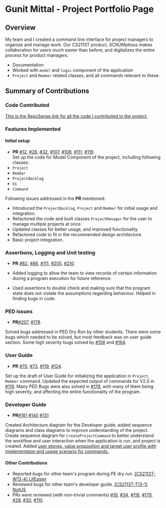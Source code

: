 # Gunit Mittal - Project Portfolio Page

## Overview

My team and I created a command line interface for project managers to organize and manage work.
Our CS2113T product, SCRUMptious makes collaboration for users much easier than before, and digitalizes the entire
 process for product managers.
* Documentation 
* Worked with `model` and `logic` component of the application
* `Project` and `Member` related classes, and all commands relevant to these.
## Summary of Contributions

### Code Contributed
[This is the RepoSense link for all the code I contributed to the project.](https://nus-cs2113-ay2021s1.github.io/tp-dashboard/#breakdown=true&search=gmit22&sort=groupTitle&sortWithin=title&since=2020-09-27&timeframe=commit&mergegroup=&groupSelect=groupByRepos&checkedFileTypes=docs~functional-code~test-code~other&tabOpen=true&tabType=authorship&tabAuthor=gmit22&tabRepo=AY2021S1-CS2113T-F11-4%2Ftp%5Bmaster%5D&authorshipIsMergeGroup=false&authorshipFileTypes=docs~functional-code~test-code~other)

### Features Implemented

#### Initial setup
* **PR** [#12](https://github.com/AY2021S1-CS2113T-F11-4/tp/pull/12),
[#28](https://github.com/AY2021S1-CS2113T-F11-4/tp/pull/28),
[#32](https://github.com/AY2021S1-CS2113T-F11-4/tp/pull/32),
[#107](https://github.com/AY2021S1-CS2113T-F11-4/tp/pull/107),
[#108](https://github.com/AY2021S1-CS2113T-F11-4/tp/pull/108),
[#111](https://github.com/AY2021S1-CS2113T-F11-4/tp/pull/111),
[#119](https://github.com/AY2021S1-CS2113T-F11-4/tp/pull/119).
\
Set up the code for Model Component of the project, including following classes:
* `Project`
* `Member`
* `ProjectBacklog`
* `Ui`
* `Command` 

Following issues addressed in the **PR** mentioned:
* Introduced the `ProjectBacklog`, `Project` and `Member` for initial usage and integration.
* Refactored the code and built classes `ProjectManager` for the user to manage multiple projects at once. 
* Updated classes for better usage, and improved functionality. 
* Refactored code to fit in the recommended design architecture. 
* Basic project integration.
 
### Assertions, Logging and Unit testing
* **PR** [#82](https://github.com/AY2021S1-CS2113T-F11-4/tp/pull/82),
[#86](https://github.com/AY2021S1-CS2113T-F11-4/tp/pull/86),
[#111](https://github.com/AY2021S1-CS2113T-F11-4/tp/pull/111),
[#205](https://github.com/AY2021S1-CS2113T-F11-4/tp/pull/205),
[#210](https://github.com/AY2021S1-CS2113T-F11-4/tp/pull/210).

* Added logging to allow the team to view records of certain information
 during a program execution for future reference.
* Used assertions to double check and making sure that the program state does not violate the assumptions regarding
  behaviour. Helped in finding bugs in code.
  
### PED issues
* **PR**[#207](https://github.com/AY2021S1-CS2113T-F11-4/tp/pull/207),
[#178](https://github.com/AY2021S1-CS2113T-F11-4/tp/pull/178).

Solved bugs addressed in PED Dry Run by other students. There were some bugs which needed to be 
solved, but most feedback was on user guide section. Some high severity bugs solved by [#158](https://github.com/AY2021S1-CS2113T-F11-4/tp/issues/158)
and [#164](https://github.com/AY2021S1-CS2113T-F11-4/tp/issues/164).

### User Guide
* **PR** [#70](https://github.com/AY2021S1-CS2113T-F11-4/tp/pull/70),
[#73](https://github.com/AY2021S1-CS2113T-F11-4/tp/pull/73),
[#119](https://github.com/AY2021S1-CS2113T-F11-4/tp/pull/119),
[#124](https://github.com/AY2021S1-CS2113T-F11-4/tp/pull/124).

Set up the draft of User Guide for initializing the application in `Project`, `Member`
command. Updated the expected output of commands for V2.0 in 
[#119](https://github.com/AY2021S1-CS2113T-F11-4/tp/pull/119). 
Many PED Bugs were also solved in [#178](https://github.com/AY2021S1-CS2113T-F11-4/tp/pull/178), with many of them
being high severity, and affecting the entire functionality of the program. 
 
 ### Developer Guide
 * **PR**[#181](https://github.com/AY2021S1-CS2113T-F11-4/tp/pull/181)
 [#140](https://github.com/AY2021S1-CS2113T-F11-4/tp/pull/140)
 [#131](https://github.com/AY2021S1-CS2113T-F11-4/tp/pull/131)

Created Architecture diagram for the Developer guide, added sequence diagrams and class diagrams to improve
understanding of the project. Create sequence diagram for `CreateProjectCommand` to better understand the workflow
and user interaction when the application is run, and project is created. Added [user stories, value proposition and 
target user profile with implementaion and usage scenario for 
commands.](https://github.com/AY2021S1-CS2113T-F11-4/tp/pull/140).
  
#### Other Contributions
  * Reported bugs for other team's program during PE dry run. 
  [[CS2113T-W13-4] LifEasier](https://github.com/gmit22/ped/issues)
  * Reviewed bugs for other team's developer guide. [[CS2113T-T13-1] NotUS](https://github.com/nus-cs2113-AY2021S1/tp/pull/15)
  * PRs were reviewed (with non-trivial comments) [#19](https://github.com/AY2021S1-CS2113T-F11-4/tp/pull/19), 
   [#34](https://github.com/AY2021S1-CS2113T-F11-4/tp/pull/34),
   [#118](https://github.com/AY2021S1-CS2113T-F11-4/tp/pull/118),
   [#179](https://github.com/AY2021S1-CS2113T-F11-4/tp/pull/179),
   [#28](https://github.com/AY2021S1-CS2113T-F11-4/tp/pull/28),
   [#30](https://github.com/AY2021S1-CS2113T-F11-4/tp/pull/30),
   [#110](https://github.com/AY2021S1-CS2113T-F11-4/tp/pull/110).
  
    
 






